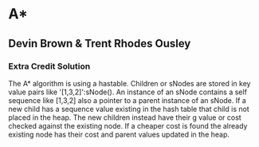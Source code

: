 # A* 
## Devin Brown & Trent Rhodes Ousley 
### Extra Credit Solution
The A* algorithm is using a hastable.  Children or sNodes are stored in key value pairs like '[1,3,2]':sNode().  An instance of an sNode contains a self sequence like [1,3,2] also a pointer to a parent instance of an sNode.  If a new child has a sequence value existing in the hash table that child is not placed in the heap.  The new children instead have their g value or cost checked against the existing node. If a cheaper cost is found the already existing node has their cost and parent values updated in the heap. 